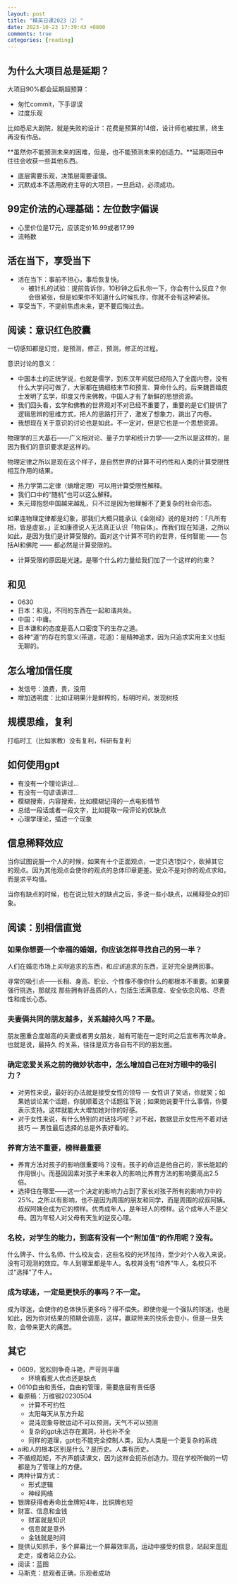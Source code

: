 ```yaml
---
layout: post
title: "精英日课2023（2）"
date: 2023-10-23 17:39:43 +0800
comments: true
categories: [reading]
---
```


<!-- more -->


## 为什么大项目总是延期？
大项目90%都会延期超预算：
* 匆忙commit，下手谬误
* 过度乐观

比如悉尼大剧院，就是失败的设计：花费是预算的14倍，设计师也被拉黑，终生再没有作品。

**虽然你不能预测未来的困难，但是，也不能预测未来的创造力。**延期项目中往往会收获一些其他东西。

* 底层需要乐观，决策层需要谨慎。
* 沉默成本不适用政府主导的大项目，一旦启动，必须成功。


## 99定价法的心理基础：左位数字偏误
* 心里价位是17元，应该定价16.99或者17.99
* 流畅数

## 活在当下，享受当下
* 活在当下：事前不担心，事后恢复快。
  * 被针扎的试验：提前告诉你，10秒钟之后扎你一下，你会有什么反应？你会很紧张，但是如果你不知道什么时候扎你，你就不会有这种紧张。
* 享受当下，不提前焦虑未来，更不要后悔过去。

## 阅读：意识红色胶囊
一切感知都是幻觉，是预测，修正，预测，修正的过程。

意识讨论的意义：

* 中国本土的正统学说，也就是儒学，到东汉年间就已经陷入了全面内卷，没有什么大学问可做了，大家都在搞细枝末节和预言、算命什么的。后来魏晋嬉皮士发明了玄学，印度又传来佛教，中国人才有了新鲜的思想资源。
* 我们回头看，玄学和佛教的世界观对不对已经不重要了，重要的是它们提供了逻辑思辨的思维方式，把人的思路打开了，激发了想象力，跳出了内卷。
* 我想现在关于意识的讨论也是如此，不一定对，但是它也是一个思想资源。

物理学的三大基石——广义相对论、量子力学和统计力学——之所以是这样的，是因为我们的意识要求是这样的。

物理定律之所以是现在这个样子，是自然世界的计算不可约性和人类的计算受限性相互作用的结果。

* 热力学第二定律（熵增定理）可以用计算受限性解释。
* 我们口中的“随机”也可以这么解释。
* 朱元璋抱怨中国越来越乱，只不过是因为他理解不了更复杂的社会形态。

如果连物理定律都是幻象，那我们大概只能承认《金刚经》说的是对的：「凡所有相，皆是虚妄。」正如康德说人无法真正认识「物自体」。而我们现在知道，之所以如此，是因为我们是计算受限的。面对这个计算不可约的世界，任何智能 —— 包括AI和佛陀 —— 都必然是计算受限的。

* 计算受限的原因是光速。是哪个什么的力量给我们加了一个这样的约束？

## 和见
* 0630
* 日本：和见，不同的东西在一起和谐共处。
* 中国：中庸。
* 日本谦和的态度是高人口密度下的生存之道。
* 各种“道”的存在的意义(茶道，花道)：是精神追求，因为只追求实用主义也挺无聊的。

## 怎么增加信任度
* 发信号：浪费，贵，没用
* 增加透明度：比如证明果汁是鲜榨的，标明时间，发现树枝

## 规模思维，复利
打临时工（比如家教）没有复利，科研有复利

## 如何使用gpt
* 有没有一个理论讲过…
* 有没有一句谚语讲过…
* 模糊搜索，内容搜索，比如模糊记得的一点电影情节
* 总结一段话或者一段文字，比如提取一段评论的优缺点
* 心理学理论，描述一个现象

## 信息稀释效应
当你试图说服一个人的时候，如果有十个正面观点，一定只选1到2个，砍掉其它的观点。因为其他观点会使你的观点的总体印章更差。受众不是对你的观点求和，而是求平均值。

当你有缺点的时候，也在说比较大的缺点之后，多说一些小缺点，以稀释受众的印象。

## 阅读：别相信直觉

### 如果你想要一个幸福的婚姻，你应该怎样寻找自己的另一半？
人们在婚恋市场上*实际*追求的东西，和*应该*追求的东西，正好完全是两回事。

寻常的吸引点——长相、身高、职业、个性像不像你什么的都根本不重要。如果要强行挑选，那就找
那些拥有好品质的人，包括生活满意度、安全依恋风格、尽责性和成长心态。

### 夫妻俩共同的朋友越多，关系越持久吗？不是。
朋友圈重合度越高的夫妻或者男女朋友，越有可能在一定时间之后宣布再次单身。也就是说，最持久
的关系，往往是双方各自有不同的朋友圈。

### 确定恋爱关系之前的微妙状态中，怎么增加自己在对方眼中的吸引力？
* 对男性来说，最好的办法就是接受女性的领导 — 女性讲了笑话，你就笑；如果她谈论某个话题，你就顺着这个话题往下说；如果她说要干什么事情，你要表示支持。这样就能大大增加她对你的好感。
* 对于女性来说，有什么特别的对话技巧呢？对不起，数据显示女性用不着对话技巧 — 男性最后选择的总是外表好看的。

### 养育方法不重要，榜样最重要
* 养育方法对孩子的影响很重要吗？没有。孩子的命运是他自己的，家长能起的作用很小。而基因因素对孩子未来收入的影响比养育方法的影响要高出2.5倍。
* 选择住在哪里——这一个决定的影响力占到了家长对孩子所有的影响力中的25%。之所以有影响，也不是因为周围的朋友和同学，而是周围的叔叔阿姨。叔叔阿姨会成为它的榜样。优秀成年人，是年轻人的榜样。这个成年人不是父母。因为年轻人对父母有天生的逆反心理。

### 名校，对学生的能力，到底有没有一个“附加值”的作用呢？没有。
什么牌子、什么名师、什么校友会，这些名校的光环加持，至少对个人收入来说，没有可观测的效应。牛人到哪里都是牛人。名校并没有“培养”牛人，名校只不过“选择”了牛人。

### 成为球迷，一定是更快乐的事吗？不一定。
成为球迷，会使你的总体快乐更多吗？得不偿失。即使你是一个强队的球迷，也是如此，因为你对结果的预期会调高，这样，赢球带来的快乐会变小，但是一旦失败，会带来更大的痛苦。

## 其它

* 0609，宽松则争奇斗艳，严苛则平庸
  * 环境看惹人优点还是缺点
* 0610自由和责任，自由的管理，需要底层有责任感
* 看原稿：万维钢20230504
  * 计算不可约性
  * 太阳每天从东方升起
  * 混沌现象导致运动不可以预测，天气不可以预测
  * 复杂的gpt永远存在漏洞，补也补不全
  * 同样的道理，gpt也不能完全控制人类，因为人类是一个更复杂的系统
* ai和人的根本区别是什么？是历史。人类有历史。
* 不循规蹈矩，不齐声朗读课文，因为这样会扼杀创造力。现在学校所做的一切都是为了管理上的方便。
* 两种计算方式：
  * 形式逻辑
  * 神经网络
* 银牌获得者寿命比金牌短4年，比铜牌也短
* 财富、信息和金钱
  * 财富就是知识
  * 信息就是意外
  * 金钱就是时间
* 提供认知抓手，多个屏幕比一个屏幕效率高，运动中接受的信息，站起来逛逛走走，或者站立办公。
* 阅读：蓝图
* 马斯克：悲观者正确，乐观者成功


